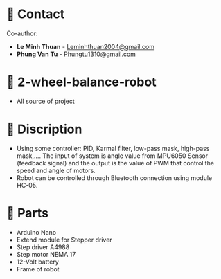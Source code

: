 # 📧 Contact
Co-author:
- **Le Minh Thuan** - [Leminhthuan2004@gmail.com](mailto:Leminhthuan2004@gmail.com)
- **Phung Van Tu** - [Phungtu1310@gmail.com](mailto:Phungtu1310@gmail.com)
# 🤖 2-wheel-balance-robot
- All source of project
# 💾 Discription
- Using some controller: PID, Karmal filter, low-pass mask, high-pass mask,....
The input of system is angle value from MPU6050 Sensor (feedback signal)
and the output is the value of PWM that control the speed and angle of motors.
- Robot can be controlled through Bluetooth connection using module HC-05.
# 🧰 Parts
- Arduino Nano
- Extend module for Stepper driver
- Step driver A4988
- Step motor NEMA 17
- 12-Volt battery
- Frame of robot

